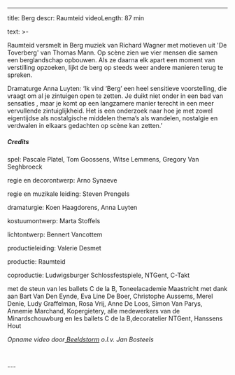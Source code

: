 
---
title: Berg
descr: Raumteid
videoLength: 87 min

text: >-
  <p>Raumteid versmelt in Berg muziek van Richard Wagner met motieven uit 'De Toverberg' van Thomas Mann. Op scène zien we vier mensen die samen een berglandschap opbouwen. Als ze daarna elk apart een moment van verstilling opzoeken, lijkt de berg op steeds weer andere manieren terug te spreken.</p><p>Dramaturge Anna Luyten: ‘Ik vind ‘Berg’ een heel sensitieve voorstelling, die vraagt om al je zintuigen open te zetten. Je duikt niet onder in een bad van sensaties , maar je komt op een langzamere manier terecht in een meer vervullende zintuiglijkheid. Het is een onderzoek naar hoe je met zowel eigentijdse als nostalgische middelen thema’s als wandelen, nostalgie en verdwalen in elkaars gedachten op scène kan zetten.’</p><h5><strong>Credits</strong></h5><p>spel: Pascale Platel, Tom Goossens, Witse Lemmens, Gregory Van Seghbroeck </p><p>regie en decorontwerp: Arno Synaeve </p><p>regie en muzikale leiding: Steven Prengels </p><p>dramaturgie: Koen Haagdorens, Anna Luyten </p><p>kostuumontwerp: Marta Stoffels </p><p>lichtontwerp: Bennert Vancottem </p><p>productieleiding:&nbsp;Valerie Desmet</p><p>productie: Raumteid </p><p>coproductie: Ludwigsburger Schlossfestspiele, NTGent, C-Takt </p><p>met de steun van les ballets C de la B, Toneelacademie Maastricht met dank aan Bart Van Den Eynde, Eva Line De Boer, Christophe Aussems, Merel Denie, Ludy Graffelman, Rosa Vrij, Anne De Loos, Simon Van Parys, Annemie Marchand, Kopergietery, alle medewerkers van de Minardschouwburg en les ballets C de la B,decoratelier NTGent, Hanssens Hout</p><p><em>Opname video door</em><a href="http://www.beeldstorm.be" target="_blank"><em> Beeldstorm</em></a><em> o.l.v. Jan Bosteels </em>&nbsp;</p><p>‍</p>
---
